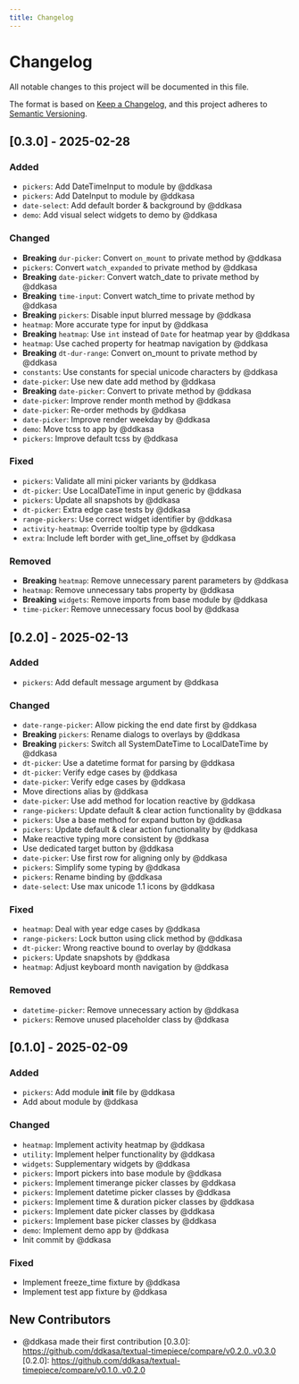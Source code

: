 ```yaml
---
title: Changelog
---
```


# Changelog

All notable changes to this project will be documented in this file.

The format is based on [Keep a Changelog](https://keepachangelog.com/en/1.0.0/),
and this project adheres to [Semantic Versioning](https://semver.org/spec/v2.0.0.html).

## [0.3.0] - 2025-02-28

### Added
- `pickers`: Add DateTimeInput to module by @ddkasa
- `pickers`: Add DateInput to module by @ddkasa
- `date-select`: Add default border & background by @ddkasa
- `demo`: Add visual select widgets to demo by @ddkasa

### Changed
- **Breaking** `dur-picker`: Convert `on_mount` to private method by @ddkasa
- `pickers`: Convert `watch_expanded` to private method by @ddkasa
- **Breaking** `date-picker`: Convert watch_date to private method by @ddkasa
- **Breaking** `time-input`: Convert watch_time to private method by @ddkasa
- **Breaking** `pickers`: Disable input blurred message by @ddkasa
- `heatmap`: More accurate type for input by @ddkasa
- **Breaking** `heatmap`: Use `int` instead of `Date` for heatmap year by @ddkasa
- `heatmap`: Use cached property for heatmap navigation by @ddkasa
- **Breaking** `dt-dur-range`: Convert on_mount to private method by @ddkasa
- `constants`: Use constants for special unicode characters by @ddkasa
- `date-picker`: Use new date add method by @ddkasa
- **Breaking** `date-picker`: Convert to private method by @ddkasa
- `date-picker`: Improve render month method by @ddkasa
- `date-picker`: Re-order methods by @ddkasa
- `date-picker`: Improve render weekday by @ddkasa
- `demo`: Move tcss to app by @ddkasa
- `pickers`: Improve default tcss by @ddkasa

### Fixed
- `pickers`: Validate all mini picker variants by @ddkasa
- `dt-picker`: Use LocalDateTime in input generic by @ddkasa
- `pickers`: Update all snapshots by @ddkasa
- `dt-picker`: Extra edge case tests by @ddkasa
- `range-pickers`: Use correct widget identifier by @ddkasa
- `activity-heatmap`: Override tooltip type by @ddkasa
- `extra`: Include left border with get_line_offset by @ddkasa

### Removed
- **Breaking** `heatmap`: Remove unnecessary parent parameters by @ddkasa
- `heatmap`: Remove unnecessary tabs property by @ddkasa
- **Breaking** `widgets`: Remove imports from base module by @ddkasa
- `time-picker`: Remove unnecessary focus bool by @ddkasa

## [0.2.0] - 2025-02-13

### Added
- `pickers`: Add default message argument by @ddkasa

### Changed
- `date-range-picker`: Allow picking the end date first by @ddkasa
- **Breaking** `pickers`: Rename dialogs to overlays by @ddkasa
- **Breaking** `pickers`: Switch all SystemDateTime to LocalDateTime by @ddkasa
- `dt-picker`: Use a datetime format for parsing by @ddkasa
- `dt-picker`: Verify edge cases by @ddkasa
- `date-picker`: Verify edge cases by @ddkasa
- Move directions alias by @ddkasa
- `date-picker`: Use add method for location reactive by @ddkasa
- `range-pickers`: Update default & clear action functionality by @ddkasa
- `pickers`: Use a base method for expand button by @ddkasa
- `pickers`: Update default & clear action functionality by @ddkasa
- Make reactive typing more consistent by @ddkasa
- Use dedicated target button by @ddkasa
- `date-picker`: Use first row for aligning only by @ddkasa
- `pickers`: Simplify some typing by @ddkasa
- `pickers`: Rename binding by @ddkasa
- `date-select`: Use max unicode 1.1 icons by @ddkasa

### Fixed
- `heatmap`: Deal with year edge cases by @ddkasa
- `range-pickers`: Lock button using click method by @ddkasa
- `dt-picker`: Wrong reactive bound to overlay by @ddkasa
- `pickers`: Update snapshots by @ddkasa
- `heatmap`: Adjust keyboard month navigation by @ddkasa

### Removed
- `datetime-picker`: Remove unnecessary action by @ddkasa
- `pickers`: Remove unused placeholder class by @ddkasa

## [0.1.0] - 2025-02-09

### Added
- `pickers`: Add module __init__ file by @ddkasa
- Add about module by @ddkasa

### Changed
- `heatmap`: Implement activity heatmap by @ddkasa
- `utility`: Implement helper functionality by @ddkasa
- `widgets`: Supplementary widgets by @ddkasa
- `pickers`: Import pickers into base module by @ddkasa
- `pickers`: Implement timerange picker classes by @ddkasa
- `pickers`: Implement datetime picker classes by @ddkasa
- `pickers`: Implement time & duration picker classes by @ddkasa
- `pickers`: Implement date picker classes by @ddkasa
- `pickers`: Implement base picker classes by @ddkasa
- `demo`: Implement demo app by @ddkasa
- Init commit by @ddkasa

### Fixed
- Implement freeze_time fixture by @ddkasa
- Implement test app fixture by @ddkasa

## New Contributors
* @ddkasa made their first contribution
[0.3.0]: https://github.com/ddkasa/textual-timepiece/compare/v0.2.0..v0.3.0
[0.2.0]: https://github.com/ddkasa/textual-timepiece/compare/v0.1.0..v0.2.0

<!-- generated by git-cliff -->
